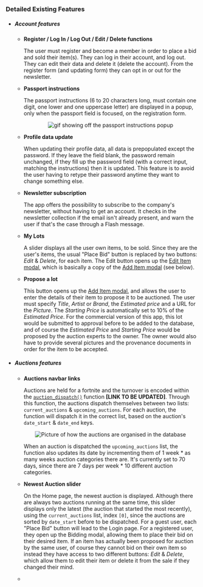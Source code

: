 ### Detailed Existing Features

- ##### Account features

  - **Register / Log In / Log Out / Edit / Delete functions**

    The user must register and become a member in order to place a bid and sold their item(s). They can log in their account, and log out. They can edit their data and delete it (delete the account). From the register form (and updating form) they can opt in or out for the newsletter.

  - **Passport instructions**

    The passport instructions (6 to 20 characters long, must contain one digit, one lower and one uppercase letter) are displayed in a popup, only when the passport field is focused, on the registration form. 

    <p align="center">
      <img src="https://github.com/LuciusVH/encheres-exclusives/blob/main/static/docs/readme-img/password-instructions.gif" alt="gif showing off the passport instructions popup"/>
    </p>

  - **Profile data update**

    When updating their profile data, all data is prepopulated except the password. If they leave the field blank, the password remain unchanged, if they fill up the password field (with a correct input, matching the instructions) then it is updated. This feature is to avoid the user having to retype their password anytime they want to change something else.

  - **Newsletter subscription**

    The app offers the possibility to subscribe to the company's newsletter, without having to get an account. It checks in the newsletter collection if the email isn't already present, and warn the user if that's the case through a Flash message. 

  - **My Lots**

    A slider displays all the user own items, to be sold. Since they are the user's items, the usual "Place Bid" button is replaced by two buttons: *Edit* & *Delete*, for each item. The Edit button opens up the <u>Edit Item modal</u>, which is basically a copy of the <u>Add Item modal</u> (see below). 

  - **Propose a lot**

    This button opens up the <u>Add Item modal</u>, and allows the user to enter the details of their item to propose it to be auctioned. The user must specify *Title*, *Artist* or *Brand*, the *Estimated price* and a URL for the *Picture*. The *Starting Price* is automatically set to 10% of the *Estimated Price*. For the commercial version of this app, this lot would be submitted to approval before to be added to the database, and of course the *Estimated Price* and *Starting Price* would be proposed by the auction experts to the owner. The owner would also have to provide several pictures and the provenance documents in order for the item to be accepted. 

- ##### Auctions features

  - **Auctions navbar links**

    Auctions are held for a fortnite and the turnover is encoded within the [`auction_dispatch()`]() function **[LINK TO BE UPDATED]**. Through this function, the auctions dispatch themselves between two lists: `current_auctions` & `upcoming_auctions`. For each auction, the function will dispatch it in the correct list, based on the auction's `date_start` & `date_end` keys. 

    <p align="center">
      <img src="https://github.com/LuciusVH/encheres-exclusives/blob/main/static/docs/readme-img/auction-dates-keys.png" alt="Picture of how the auctions are organised in the database"/>
    </p>

    When an auction is dispatched the `upcoming_auctions` list, the function also updates its date by incrementing them of 1 week * as many weeks auction categories there are. It's currently set to 70 days, since there are 7 days per week * 10 different auction categories. 

  - **Newest Auction slider**

    On the Home page, the newest auction is displayed. Although there are always two auctions running at the same time, this slider displays only the latest (the auction that started the most recently), using the `current_auctions` list, index `[0]`, since the auctions are sorted by `date_start` before to be dispatched. For a guest user, each "Place Bid" button will lead to the Login page. For a registered user, they open up the Bidding modal, allowing them to place their bid on their desired item. If an item has actually been proposed for auction by the same user, of course they cannot bid on their own item so instead they have access to two different buttons: *Edit* & *Delete*, which allow them to edit their item or delete it from the sale if they changed their mind. 

  - 